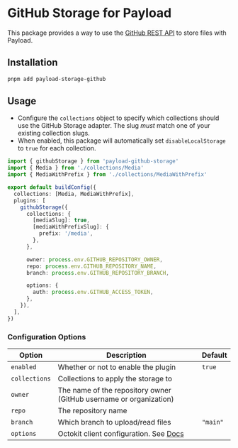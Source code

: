 # GitHub Storage for Payload

This package provides a way to use the [GitHub REST API](https://docs.github.com/en/rest) to store files with Payload.

## Installation

```sh
pnpm add payload-storage-github
```

## Usage

- Configure the `collections` object to specify which collections should use the GitHub Storage adapter. The slug _must_ match one of your existing collection slugs.
- When enabled, this package will automatically set `disableLocalStorage` to `true` for each collection.

```ts
import { githubStorage } from 'payload-github-storage'
import { Media } from './collections/Media'
import { MediaWithPrefix } from './collections/MediaWithPrefix'

export default buildConfig({
  collections: [Media, MediaWithPrefix],
  plugins: [
    githubStorage({
      collections: {
        [mediaSlug]: true,
        [mediaWithPrefixSlug]: {
          prefix: '/media',
        },
      },

      owner: process.env.GITHUB_REPOSITORY_OWNER,
      repo: process.env.GITHUB_REPOSITORY_NAME,
      branch: process.env.GITHUB_REPOSITORY_BRANCH,

      options: {
        auth: process.env.GITHUB_ACCESS_TOKEN,
      },
    }),
  ],
})
```

### Configuration Options

| Option        | Description                                                                                         | Default   |
| ------------- | --------------------------------------------------------------------------------------------------- | --------- |
| `enabled`     | Whether or not to enable the plugin                                                                 | `true`    |
| `collections` | Collections to apply the storage to                                                                 |           |
| `owner`       | The name of the repository owner (GitHub username or organization)                                  |           |
| `repo`        | The repository name                                                                                 |           |
| `branch`      | Which branch to upload/read files                                                                   | `"main"`  |
| `options`     | Octokit client configuration. See [Docs](https://github.com/octokit/octokit.js)                     |           |
